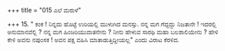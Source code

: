 +++
title = "015 ಎಲೆ ಮರುಳೆ"

+++
15. "  ಕಂಕ ! ನಿನ್ನದು ಹೊಟ್ಟೆ ಉರಿಯಲ್ಲಿ ಮುಳುಗಿದ ಮನಸ್ಸು. ನನ್ನ ಮಗ ಗೆದ್ದದ್ದು ನಿಜತಾನೇ ! ಇದರಲ್ಲಿ ಅನುಮಾನವೆಲ್ಲಿ ? ನನ್ನ ಮಗ ಹಿಂಜರಿಯುವಾತನೇನು ? ನೀನು ಹೇಳುವ ಸಾರಥಿ ಮಹಾ ಬಲಶಾಲಿಯೇನು ? ಹೇಳಿ ಕೇಳಿ ಅವನು ನಪುಂಸಕ ! ಅವನ ಪಕ್ಷ ವಹಿಸಿ ಮಾತಾಡುತ್ತಿದ್ದೀಯಲ್ಲ" ಎಂದು ವಿರಾಟ ಕೆರಳಿದ.